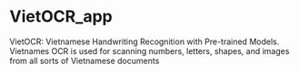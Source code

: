 # VietOCR_app

VietOCR: Vietnamese Handwriting Recognition with Pre-trained Models.
Vietnames OCR is used for scanning numbers, letters, shapes, and images from all sorts of
Vietnamese documents
